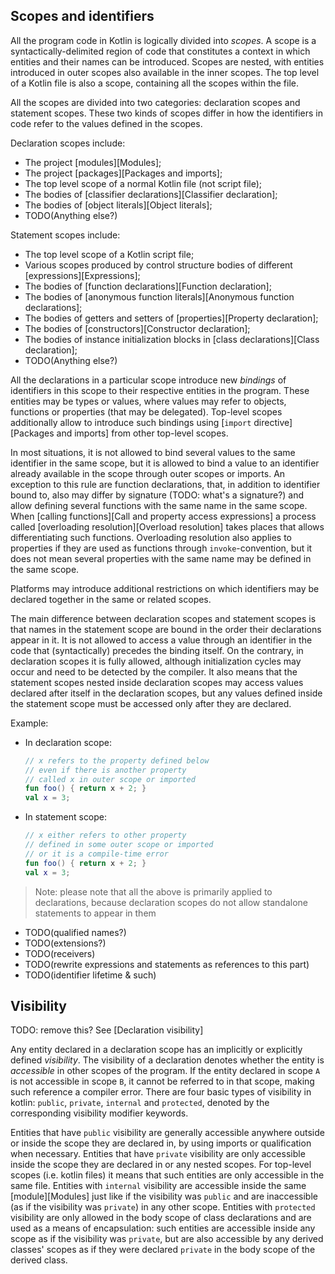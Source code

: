 ## Scopes and identifiers

All the program code in Kotlin is logically divided into _scopes_. 
A scope is a syntactically-delimited region of code that constitutes a context in which entities and their names can be introduced. 
Scopes are nested, with entities introduced in outer scopes also available in the inner scopes. 
The top level of a Kotlin file is also a scope, containing all the scopes within the file.

All the scopes are divided into two categories: declaration scopes and statement scopes. 
These two kinds of scopes differ in how the identifiers in code refer to the values defined in the scopes.

Declaration scopes include:

- The project [modules][Modules];
- The project [packages][Packages and imports];
- The top level scope of a normal Kotlin file (not script file);
- The bodies of [classifier declarations][Classifier declaration];
- The bodies of [object literals][Object literals];
- TODO(Anything else?)

Statement scopes include:

- The top level scope of a Kotlin script file;
- Various scopes produced by control structure bodies of different [expressions][Expressions];
- The bodies of [function declarations][Function declaration];
- The bodies of [anonymous function literals][Anonymous function declarations];
- The bodies of getters and setters of [properties][Property declaration];
- The bodies of [constructors][Constructor declaration];
- The bodies of instance initialization blocks in [class declarations][Class declaration];
- TODO(Anything else?)

All the declarations in a particular scope introduce new _bindings_ of identifiers in this scope to their respective entities in the program. 
These entities may be types or values, where values may refer to objects, functions or properties (that may be delegated). 
Top-level scopes additionally allow to introduce such bindings using [`import` directive][Packages and imports] from other top-level scopes.

In most situations, it is not allowed to bind several values to the same identifier in the same scope, but it is allowed to bind a value to an identifier already available in the scope through outer scopes or imports. 
An exception to this rule are function declarations, that, in addition to identifier bound to, also may differ by signature (TODO: what's a signature?) and allow defining several functions with the same name in the same scope. 
When [calling functions][Call and property access expressions] a process called [overloading resolution][Overload resolution] takes places that allows differentiating such functions. 
Overloading resolution also applies to properties if they are used as functions through `invoke`-convention, but it does not mean several properties with the same name may be defined in the same scope.

Platforms may introduce additional restrictions on which identifiers may be declared together in the same or related scopes.

The main difference between declaration scopes and statement scopes is that names in the statement scope are bound in the order their declarations appear in it. 
It is not allowed to access a value through an identifier in the code that (syntactically) precedes the binding itself. 
On the contrary, in declaration scopes it is fully allowed, although initialization cycles may occur and need to be detected by the compiler. 
It also means that the statement scopes nested inside declaration scopes may access values declared after itself in the declaration scopes, but any values defined inside the statement scope must be accessed only after they are declared.

Example:

- In declaration scope:
  ```kotlin
  // x refers to the property defined below 
  // even if there is another property
  // called x in outer scope or imported
  fun foo() { return x + 2; } 
  val x = 3; 
  ```
- In statement scope:
  ```kotlin
  // x either refers to other property 
  // defined in some outer scope or imported
  // or it is a compile-time error
  fun foo() { return x + 2; } 
  val x = 3; 
  ```

> Note: please note that all the above is primarily applied to declarations, because declaration scopes do not allow standalone statements to appear in them

- TODO(qualified names?)
- TODO(extensions?)
- TODO(receivers)
- TODO(rewrite expressions and statements as references to this part)
- TODO(identifier lifetime & such)

## Visibility

TODO: remove this? See [Declaration visibility]

Any entity declared in a declaration scope has an implicitly or explicitly defined *visibility*.
The visibility of a declaration denotes whether the entity is *accessible* in other scopes of the program.
If the entity declared in scope `A` is not accessible in scope `B`, it cannot be referred to in that scope, making such reference a compiler error.
There are four basic types of visibility in kotlin: `public`, `private`, `internal` and `protected`, denoted by the corresponding visibility modifier keywords.

Entities that have `public` visibility are generally accessible anywhere outside or inside the scope they are declared in, by using imports or qualification when necessary.
Entities that have `private` visibility are only accessible inside the scope they are declared in or any nested scopes. 
For top-level scopes (i.e. kotlin files) it means that such entities are only accessible in the same file.
Entities with `internal` visibility are accessible inside the same [module][Modules] just like if the visibility was `public` and are inaccessible (as if the visibility was `private`) in any other scope.
Entities with `protected` visibility are only allowed in the body scope of class declarations and are used as a means of encapsulation: such entities are accessible inside any scope as if the visibility was `private`, but are also accessible by any derived classes' scopes as if they were declared `private` in the body scope of the derived class.
